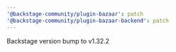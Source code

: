 ```yaml
---
'@backstage-community/plugin-bazaar': patch
'@backstage-community/plugin-bazaar-backend': patch
---
```


Backstage version bump to v1.32.2
